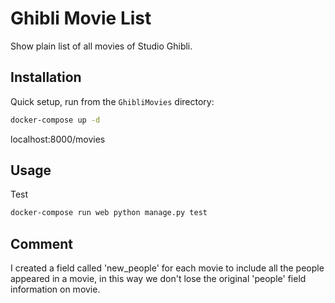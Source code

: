 Ghibli Movie List
=================
Show plain list of all movies of Studio Ghibli.

Installation
------------
Quick setup, run from the `GhibliMovies` directory:

```sh
docker-compose up -d
```
localhost:8000/movies

Usage
-----

Test

```sh
docker-compose run web python manage.py test
```

Comment
-------
I created a field called 'new_people' for each movie to include all the people appeared in a movie, in this way we don't lose the original 'people' field information on movie.